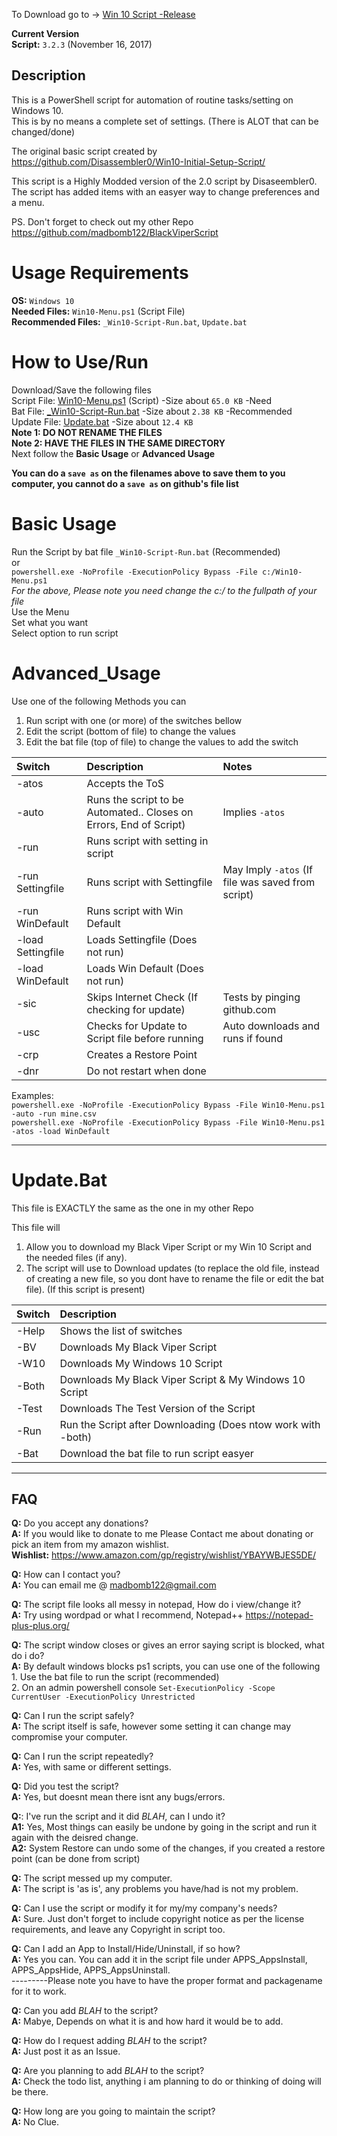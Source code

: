 To Download go to -> [Win 10 Script -Release](https://github.com/madbomb122/Win10Script/releases)<br />


**Current Version** <br />
**Script:** `3.2.3` (November 16, 2017) <br />

## Description

This is a PowerShell script for automation of routine tasks/setting on Windows 10. <br /> 
This is by no means a complete set of settings. (There is ALOT that can be changed/done)

The original basic script created by https://github.com/Disassembler0/Win10-Initial-Setup-Script/

This script is a Highly Modded version of the 2.0 script by Disaseembler0. <br />
The script has added items with an easyer way to change preferences and a menu.

PS. Don't forget to check out my other Repo https://github.com/madbomb122/BlackViperScript  <br />

# Usage Requirements
**OS:** `Windows 10` <br />
**Needed Files:** `Win10-Menu.ps1` (Script File) <br />
**Recommended Files:** `_Win10-Script-Run.bat`, `Update.bat` <br />

# How to Use/Run
Download/Save the following files <br />
Script File: [Win10-Menu.ps1](https://github.com/madbomb122/Win10Script/raw/master/Win10-Menu.ps1) (Script) -Size about `65.0 KB` -Need <br />
Bat File: [_Win10-Script-Run.bat](https://github.com/madbomb122/Win10Script/raw/master/_Win10-Script-Run.bat) -Size about `2.38 KB` -Recommended <br />
Update File: [Update.bat](https://github.com/madbomb122/Win10Script/raw/master/Update.bat) -Size about `12.4 KB`<br />
  **Note 1: DO NOT RENAME THE FILES**<br />
  **Note 2: HAVE THE FILES IN THE SAME DIRECTORY**<br />
Next follow the **Basic Usage** or **Advanced Usage**

**You can do a `save as` on the filenames above to save them to you computer, you cannot do a `save as` on github's file list**

# Basic Usage
Run the Script by bat file `_Win10-Script-Run.bat` (Recommended) <br />
or <br />
`powershell.exe -NoProfile -ExecutionPolicy Bypass -File c:/Win10-Menu.ps1`  <br />
*For the above, Please note you need change the c:/ to the fullpath of your file* <br />
Use the Menu <br />
Set what you want <br />
Select option to run script <br />

# Advanced_Usage
Use one of the following Methods you can 
1. Run script with one (or more) of the switches bellow
2. Edit the script (bottom of file) to change the values
3. Edit the bat file (top of file) to change the values to add the switch

|   Switch  | Description                                                                    | Notes                            |
| :-------- | :------------------------------------------------------------------------------| :------------------------------- |
| -atos     | Accepts the ToS                                                                |  |
| -auto     | Runs the script to be Automated.. Closes on Errors, End of Script)             | Implies `-atos`                  |
| -run      | Runs script with setting in script                                             |  |
| -run Settingfile    | Runs script with Settingfile                        | May Imply `-atos` (If file was saved from script) |
| -run WinDefault     | Runs script with Win Default                                         |  |
| -load Settingfile   | Loads Settingfile (Does not run)                                     |  |
| -load WinDefault    | Loads Win Default (Does not run)                                     |  |
| -sic      | Skips Internet Check (If checking for update)                                  | Tests by pinging github.com      |
| -usc      | Checks for Update to Script file before running                                | Auto downloads and runs if found |
| -crp      | Creates a Restore Point                                                        |  |
| -dnr      | Do not restart when done                                                       |  |

Examples: <br />
`powershell.exe -NoProfile -ExecutionPolicy Bypass -File Win10-Menu.ps1 -auto -run mine.csv` <br />
`powershell.exe -NoProfile -ExecutionPolicy Bypass -File Win10-Menu.ps1 -atos -load WinDefault` <br />

******
# Update.Bat
This file is EXACTLY the same as the one in my other Repo

This file will <br />
1. Allow you to download my Black Viper Script or my Win 10 Script and the needed files (if any). <br />
2. The script will use to Download updates (to replace the old file, instead of creating a new file, so you dont have to rename the file or edit the bat file). (If this script is present) <br />

|   Switch  | Description                                                                    |
| :-------- | :------------------------------------------------------------------------------|
| -Help     | Shows the list of switches                                                     |
| -BV       | Downloads My Black Viper Script                                                |
| -W10      | Downloads My Windows 10 Script                                                 |
| -Both     | Downloads My Black Viper Script & My Windows 10 Script                         |
| -Test     | Downloads The Test Version of the Script                                       |
| -Run      | Run the Script after Downloading (Does ntow work with -both)                   |
| -Bat      | Download the bat file to run script easyer                                     |

******
## FAQ
**Q:** Do you accept any donations? <br />
**A:** If you would like to donate to me Please Contact me about donating or pick an item from my amazon wishlist. <br />
**Wishlist:** https://www.amazon.com/gp/registry/wishlist/YBAYWBJES5DE/

**Q:** How can I contact you? <br />
**A:** You can email me @ madbomb122@gmail.com

**Q:** The script file looks all messy in notepad, How do i view/change it? <br />
**A:** Try using wordpad or what I recommend, Notepad++ https://notepad-plus-plus.org/

**Q:** The script window closes or gives an error saying script is blocked, what do i do? <br />
**A:** By default windows blocks ps1 scripts, you can use one of the following <br />
         1. Use the bat file to run the script (recommended) <br />
         2. On an admin powershell console `Set-ExecutionPolicy -Scope CurrentUser -ExecutionPolicy Unrestricted` <br />

**Q:** Can I run the script safely? <br />
**A:** The script itself is safe, however some setting it can change may compromise your computer.

**Q:** Can I run the script repeatedly? <br />
**A:** Yes, with same or different settings.

**Q:** Did you test the script? <br />
**A:** Yes, but doesnt mean there isnt any bugs/errors.

**Q:**: I've run the script and it did *BLAH*, can I undo it? <br />
**A1:** Yes, Most things can easily be undone by going in the script and run it again with the deisred change. <br />
**A2:** System Restore can undo some of the changes, if you created a restore point (can be done from script)

**Q:** The script messed up my computer. <br />
**A:** The script is 'as is', any problems you have/had is not my problem.

**Q:** Can I use the script or modify it for my/my company's needs? <br />
**A:** Sure. Just don't forget to include copyright notice as per the license requirements, and leave any Copyright in script too.

**Q:** Can I add an App to Install/Hide/Uninstall, if so how? <br />
**A:** Yes you can. You can add it in the script file under APPS_AppsInstall, APPS_AppsHide, APPS_AppsUninstall. <br />
---------Please note you have to have the proper format and packagename for it to work.

**Q:** Can you add *BLAH* to the script? <br />
**A:** Mabye, Depends on what it is and how hard it would be to add. 

**Q:** How do I request adding *BLAH* to the script? <br />
**A:** Just post it as an Issue.

**Q:** Are you planning to add *BLAH* to the script? <br />
**A:** Check the todo list, anything i am planning to do or thinking of doing will be there.

**Q:** How long are you going to maintain the script? <br />
**A:** No Clue.
